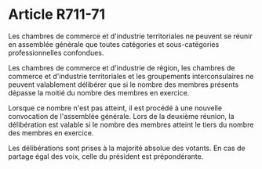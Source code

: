 # Article R711-71

Les chambres de commerce et d'industrie territoriales ne peuvent se réunir en assemblée générale que toutes catégories et sous-catégories professionnelles confondues.

Les chambres de commerce et d'industrie de région, les chambres de commerce et d'industrie territoriales et les groupements interconsulaires ne peuvent valablement délibérer que si le nombre des membres présents dépasse la moitié du nombre des membres en exercice.

Lorsque ce nombre n'est pas atteint, il est procédé à une nouvelle convocation de l'assemblée générale. Lors de la deuxième réunion, la délibération est valable si le nombre des membres atteint le tiers du nombre des membres en exercice.

Les délibérations sont prises à la majorité absolue des votants. En cas de partage égal des voix, celle du président est prépondérante.
